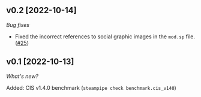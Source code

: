 ## v0.2 [2022-10-14]

_Bug fixes_

- Fixed the incorrect references to social graphic images in the `mod.sp` file. ([#25](https://github.com/turbot/steampipe-mod-microsoft365-compliance/pull/25))

## v0.1 [2022-10-13]

_What's new?_

Added: CIS v1.4.0 benchmark (`steampipe check benchmark.cis_v140`)
